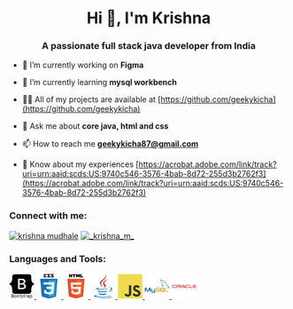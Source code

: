 <h1 align="center">Hi 👋, I'm Krishna</h1>
<h3 align="center">A passionate full stack java developer from India</h3>

- 🔭 I’m currently working on **Figma**

- 🌱 I’m currently learning **mysql workbench**

- 👨‍💻 All of my projects are available at [https://github.com/geekykicha](https://github.com/geekykicha)

- 💬 Ask me about **core java, html and css**

- 📫 How to reach me **geekykicha87@gmail.com**

- 📄 Know about my experiences [https://acrobat.adobe.com/link/track?uri=urn:aaid:scds:US:9740c546-3576-4bab-8d72-255d3b2762f3](https://acrobat.adobe.com/link/track?uri=urn:aaid:scds:US:9740c546-3576-4bab-8d72-255d3b2762f3)

<h3 align="left">Connect with me:</h3>
<p align="left">
<a href="https://linkedin.com/in/krishna mudhale" target="blank"><img align="center" src="https://raw.githubusercontent.com/rahuldkjain/github-profile-readme-generator/master/src/images/icons/Social/linked-in-alt.svg" alt="krishna mudhale" height="30" width="40" /></a>
<a href="https://instagram.com/_krishna_m_" target="blank"><img align="center" src="https://raw.githubusercontent.com/rahuldkjain/github-profile-readme-generator/master/src/images/icons/Social/instagram.svg" alt="_krishna_m_" height="30" width="40" /></a>
</p>

<h3 align="left">Languages and Tools:</h3>
<p align="left"> <a href="https://getbootstrap.com" target="_blank" rel="noreferrer"> <img src="https://raw.githubusercontent.com/devicons/devicon/master/icons/bootstrap/bootstrap-plain-wordmark.svg" alt="bootstrap" width="45" height="45"/> </a> <a href="https://www.w3schools.com/css/" target="_blank" rel="noreferrer"> <img src="https://raw.githubusercontent.com/devicons/devicon/master/icons/css3/css3-original-wordmark.svg" alt="css3" width="45" height="45"/> </a> <a href="https://www.w3.org/html/" target="_blank" rel="noreferrer"> <img src="https://raw.githubusercontent.com/devicons/devicon/master/icons/html5/html5-original-wordmark.svg" alt="html5" width="45" height="45"/> </a> <a href="https://www.java.com" target="_blank" rel="noreferrer"> <img src="https://raw.githubusercontent.com/devicons/devicon/master/icons/java/java-original.svg" alt="java" width="45" height="45"/> </a> <a href="https://developer.mozilla.org/en-US/docs/Web/JavaScript" target="_blank" rel="noreferrer"> <img src="https://raw.githubusercontent.com/devicons/devicon/master/icons/javascript/javascript-original.svg" alt="javascript" width="45" height="45"/> </a> <a href="https://www.mysql.com/" target="_blank" rel="noreferrer"> <img src="https://raw.githubusercontent.com/devicons/devicon/master/icons/mysql/mysql-original-wordmark.svg" alt="mysql" width="45" height="45"/> </a> <a href="https://www.oracle.com/" target="_blank" rel="noreferrer"> <img src="https://raw.githubusercontent.com/devicons/devicon/master/icons/oracle/oracle-original.svg" alt="oracle" width="45" height="45"/> </a> </p>
